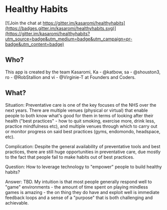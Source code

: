 # Healthy Habits

[![Join the chat at https://gitter.im/kasaromi/healthyhabits](https://badges.gitter.im/kasaromi/healthyhabits.svg)](https://gitter.im/kasaromi/healthyhabits?utm_source=badge&utm_medium=badge&utm_campaign=pr-badge&utm_content=badge)

## Who?
This app is created by the team Kasaromi, Ka - @katbow, sa - @shouston3, ro - @RobStallion and vi - @Virginie-T at Founders and Coders.

## What? 
Situation: Preventative care is one of the key focuses of the NHS over the next years. There are multiple venues (physical or virtual) that enable people to both know what's good for them in terms of looking after their health ("best practices" - how to quit smoking, exercise more, drink less, practice mindfulness etc), and multiple venues through which to carry out or monitor progress on said best practices (gyms, endomondo, headspace, etc).

Complication: Despite the general availability of preventative tools and best practices, there are still huge opportunities in preventative care, due mostly to the fact that people fail to make habits out of best practices.

Question: How to leverage technology to "empower" people to build healthy habits?

Answer: TBD. My intuition is that most people generally respond well to "game" environments - the amount of time spent on playing mindless games is amazing - the on thing they do have and exploit well is immediate feedback loops and a sense of a "purpose" that is both challenging and achievable.
